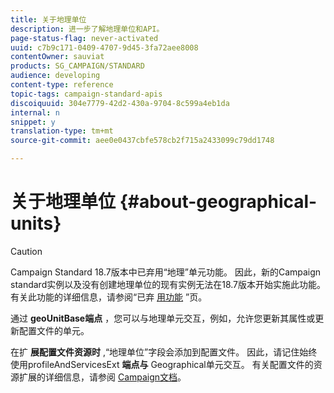 ```yaml
---
title: 关于地理单位
description: 进一步了解地理单位和API。
page-status-flag: never-activated
uuid: c7b9c171-0409-4707-9d45-3fa72aee8008
contentOwner: sauviat
products: SG_CAMPAIGN/STANDARD
audience: developing
content-type: reference
topic-tags: campaign-standard-apis
discoiquuid: 304e7779-42d2-430a-9704-8c599a4eb1da
internal: n
snippet: y
translation-type: tm+mt
source-git-commit: aee0e0437cbfe578cb2f715a2433099c79dd1748

---
```



# 关于地理单位 {#about-geographical-units}

>[!CAUTION]
>
>Campaign Standard 18.7版本中已弃用“地理”单元功能。
因此，新的Campaign standard实例以及没有创建地理单位的现有实例无法在18.7版本开始实施此功能。
有关此功能的详细信息，请参阅“已弃 <a href="https://helpx.adobe.com/campaign/kb/acs-deprecated-and-removed-features.html">用功能</a> ”页。

通过 **geoUnitBase端点** ，您可以与地理单元交互，例如，允许您更新其属性或更新配置文件的单元。

在扩 **展配置文件资源时** ,“地理单位”字段会添加到配置文件。 因此，请记住始终使用profileAndServicesExt **端点与** Geographical单元交互。 有关配置文件的资源扩展的详细信息，请参阅 [Campaign文档](https://helpx.adobe.com/campaign/standard/administration/using/organizational-units.html#partitioning-profiles)。
